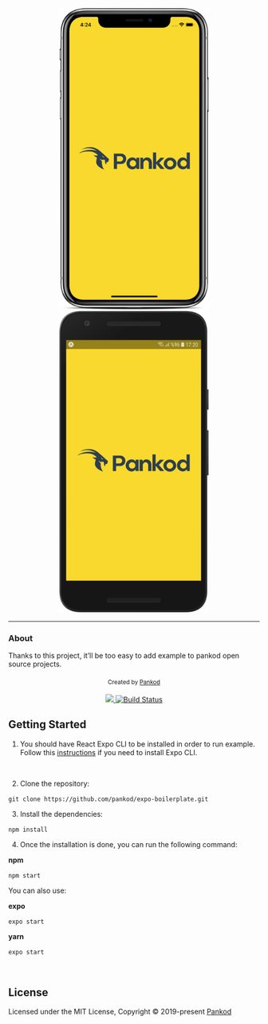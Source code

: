 <div align="center">
 <img src="screenshots/project-splash-ios.png" width="300px">
 <img src="screenshots/project-splash-android.png" width="300px">
</div>

----

### About

Thanks to this project, it’ll be too easy to add example to pankod open source projects.
<div align="center">
  <sub>Created by <a href="https://www.pankod.com">Pankod</a></sub>
</div>
<br/>
<div align="center">
  <!-- CodeCov -->
  <a href="https://codecov.io/gh/pankod/expo-boilerplate">
    <img src="https://codecov.io/gh/pankod/expo-boilerplate/branch/master/graph/badge.svg" />
  </a>
  <!-- Build Status -->
  <a href="https://travis-ci.org/pankod/expo-boilerplate">
    <img src="https://travis-ci.org/pankod/expo-boilerplate.svg?branch=master" alt="Build Status" />
  </a>
</div>


## Getting Started


1. You should have React Expo CLI to be installed in order to run example. Follow this [instructions](https://facebook.github.io/react-native/docs/getting-started) if you need to install Expo CLI.
<br/>
   
2. Clone the repository:

```
git clone https://github.com/pankod/expo-boilerplate.git
```

3. Install the dependencies:
   

```sh
npm install
```

4. Once the installation is done, you can run the following command:
 
 **npm**
 ```
 npm start
 ```
 You can also use:

 **expo**
  ```
 expo start
 ```

  **yarn**
  ```
 expo start
 ```
 <br/>


 ## License

Licensed under the MIT License, Copyright © 2019-present [Pankod](https://www.pankod.com/) 


